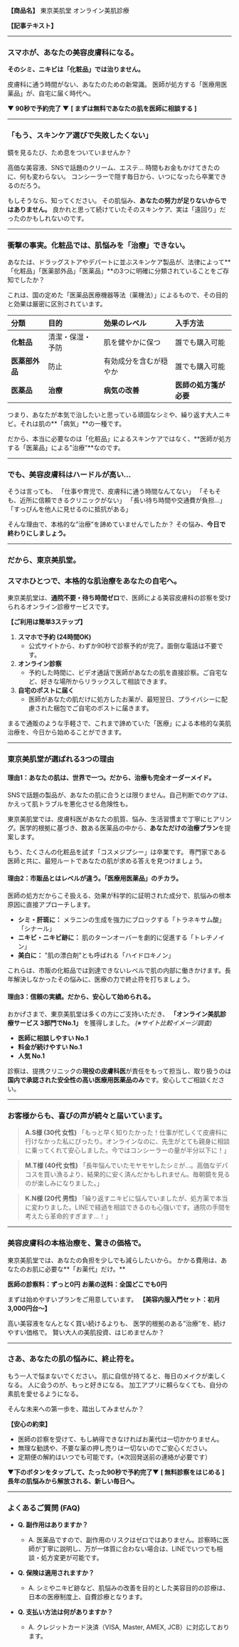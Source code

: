 **【商品名】**
東京美肌堂 オンライン美肌診療

**【記事テキスト】**

---
### **スマホが、あなたの美容皮膚科になる。**

**そのシミ、ニキビは「化粧品」では治りません。**

皮膚科に通う時間がない、あなたのための新常識。
医師が処方する「医療用医薬品」が、自宅に届く時代へ。

**▼ 90秒で予約完了 ▼**
**[ まずは無料であなたの肌を医師に相談する ]**

---

### **「もう、スキンケア選びで失敗したくない」**

鏡を見るたび、ため息をついていませんか？

高価な美容液、SNSで話題のクリーム、エステ…
時間もお金もかけてきたのに、何も変わらない。
コンシーラーで隠す毎日から、いつになったら卒業できるのだろう。

もしそうなら、知ってください。
その肌悩み、**あなたの努力が足りないからではありません。**
良かれと思って続けていたそのスキンケア、実は「遠回り」だったのかもしれないのです。

---

### **衝撃の事実。化粧品では、肌悩みを「治療」できない。**

あなたは、ドラッグストアやデパートに並ぶスキンケア製品が、法律によって**「化粧品」「医薬部外品」「医薬品」**の3つに明確に分類されていることをご存知でしたか？

これは、国の定めた「医薬品医療機器等法（薬機法）」によるもので、その目的と効果は厳密に区別されています。

| 分類 | 目的 | 効果のレベル | 入手方法 |
| :--- | :--- | :--- | :--- |
| **化粧品** | 清潔・保湿・予防 | 肌を健やかに保つ | 誰でも購入可能 |
| **医薬部外品** | 防止 | 有効成分を含むが穏やか | 誰でも購入可能 |
| **医薬品** | **治療** | **病気の改善** | **医師の処方箋が必要** |

つまり、あなたが本気で治したいと思っている頑固なシミや、繰り返す大人ニキビ。それは肌の**「病気」**の一種です。

だから、本当に必要なのは「化粧品」によるスキンケアではなく、**医師が処方する「医薬品」による”治療”**なのです。

---

### **でも、美容皮膚科はハードルが高い…**

そうは言っても、
「仕事や育児で、皮膚科に通う時間なんてない」
「そもそも、近所に信頼できるクリニックがない」
「長い待ち時間や交通費が負担…」
「すっぴんを他人に見せるのに抵抗がある」

そんな理由で、本格的な”治療”を諦めていませんでしたか？
その悩み、**今日で終わりにしましょう。**

---

### **だから、東京美肌堂。**
### **スマホひとつで、本格的な肌治療をあなたの自宅へ。**

東京美肌堂は、**通院不要・待ち時間ゼロ**で、医師による美容皮膚科の診察を受けられるオンライン診療サービスです。

**【ご利用は簡単3ステップ】**
1.  **スマホで予約 (24時間OK)**
    *   公式サイトから、わずか90秒で診察予約が完了。面倒な電話は不要です。
2.  **オンライン診察**
    *   予約した時間に、ビデオ通話で医師があなたの肌を直接診察。ご自宅など、好きな場所からリラックスして相談できます。
3.  **自宅のポストに届く**
    *   医師があなたの肌だけに処方したお薬が、最短翌日、プライバシーに配慮された梱包でご自宅のポストに届きます。

まるで通販のような手軽さで、これまで諦めていた「医療」による本格的な美肌治療を、今日から始めることができます。

---

### **東京美肌堂が選ばれる3つの理由**

#### **理由1：あなたの肌は、世界で一つ。だから、治療も完全オーダーメイド。**

SNSで話題の製品が、あなたの肌に合うとは限りません。自己判断でのケアは、かえって肌トラブルを悪化させる危険性も。

東京美肌堂では、皮膚科医があなたの肌質、悩み、生活習慣まで丁寧にヒアリング。医学的根拠に基づき、数ある医薬品の中から、**あなただけの治療プラン**を提案します。

もう、たくさんの化粧品を試す「コスメジプシー」は卒業です。
専門家である医師と共に、最短ルートであなたの肌が求める答えを見つけましょう。

#### **理由2：市販品とはレベルが違う。「医療用医薬品」のチカラ。**

医師の処方だからこそ扱える、効果が科学的に証明された成分で、肌悩みの根本原因に直接アプローチします。

*   **シミ・肝斑に：** メラニンの生成を強力にブロックする「トラネキサム酸」「シナール」
*   **ニキビ・ニキビ跡に：** 肌のターンオーバーを劇的に促進する「トレチノイン」
*   **美白に：** "肌の漂白剤"とも呼ばれる「ハイドロキノン」

これらは、市販の化粧品では到達できないレベルで肌の内部に働きかけます。長年解決しなかったその悩みに、医療の力で終止符を打ちましょう。

#### **理由3：信頼の実績。だから、安心して始められる。**

おかげさまで、東京美肌堂は多くの方にご支持いただき、
**「オンライン美肌診療サービス 3部門でNo.1」**
を獲得しました。
*(※サイト比較イメージ調査)*

*   **医師に相談しやすい No.1**
*   **料金が続けやすい No.1**
*   **人気 No.1**

診察は、提携クリニックの**現役の皮膚科医**が責任をもって担当し、取り扱うのは**国内で承認された安全性の高い医療用医薬品のみ**です。安心してご相談ください。

---

### **お客様からも、喜びの声が続々と届いています。**

> **A.S様 (30代 女性)**
> 「もっと早く知りたかった！仕事が忙しくて皮膚科に行けなかった私にぴったり。オンラインなのに、先生がとても親身に相談に乗ってくれて安心しました。今ではコンシーラーの量が半分以下に！」

> **M.T様 (40代 女性)**
> 「長年悩んでいたモヤモヤしたシミが…。高価なデパコスを買い漁るより、結果的に安く済んだかもしれません。毎朝鏡を見るのが楽しみになりました。」

> **K.N様 (20代 男性)**
> 「繰り返すニキビに悩んでいましたが、処方薬で本当に変わりました。LINEで経過を相談できるのも心強いです。通院の手間を考えたら革命的すぎます…！」

---

### **美容皮膚科の本格治療を、驚きの価格で。**

東京美肌堂では、あなたの負担を少しでも減らしたいから。
かかる費用は、あなたのお肌に必要な**「お薬代」だけ。**

**医師の診察料：ずっと0円**
**お薬の送料：全国どこでも0円**

まずは始めやすいプランをご用意しています。
**【美容内服入門セット：初月3,000円台〜】**

高い美容液をなんとなく買い続けるよりも、
医学的根拠のある”治療”を、続けやすい価格で。
賢い大人の美肌投資、はじめませんか？

---

### **さあ、あなたの肌の悩みに、終止符を。**

もう一人で悩まないでください。
肌に自信が持てると、毎日のメイクが楽しくなる。
人に会うのが、もっと好きになる。
加工アプリに頼らなくても、自分の素肌を愛せるようになる。

そんな未来への第一歩を、踏出してみませんか？

**【安心の約束】**
*   医師の診察を受けて、もし納得できなければお薬代は一切かかりません。
*   無理な勧誘や、不要な薬の押し売りは一切ないのでご安心ください。
*   定期便の解約はいつでも可能です。（※次回発送前の連絡が必要です）

**▼下のボタンをタップして、たった90秒で予約完了▼**
**[ 無料診察をはじめる ]**
**長年の肌悩みから解放される、新しい毎日へ。**

---

### **よくあるご質問 (FAQ)**

*   **Q. 副作用はありますか？**
    *   A. 医薬品ですので、副作用のリスクはゼロではありません。診察時に医師が丁寧に説明し、万が一体質に合わない場合は、LINEでいつでも相談・処方変更が可能です。

*   **Q. 保険は適用されますか？**
    *   A. シミやニキビ跡など、肌悩みの改善を目的とした美容目的の診療は、日本の医療制度上、自費診療となります。

*   **Q. 支払い方法は何がありますか？**
    *   A. クレジットカード決済（VISA, Master, AMEX, JCB）に対応しております。
